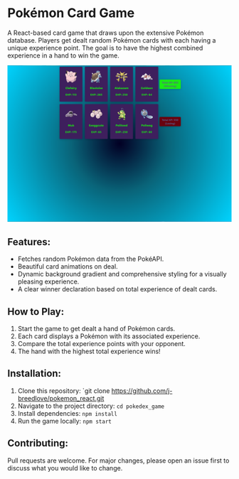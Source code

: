 # Pokémon Card Game

A React-based card game that draws upon the extensive Pokémon database. Players get dealt random Pokémon cards with each having a unique experience point. The goal is to have the highest combined experience in a hand to win the game.

![pokemon_react.png](pokemon_react.png)
## Features:
- Fetches random Pokémon data from the PokéAPI.
- Beautiful card animations on deal.
- Dynamic background gradient and comprehensive styling for a visually pleasing experience.
- A clear winner declaration based on total experience of dealt cards.

## How to Play:
1. Start the game to get dealt a hand of Pokémon cards.
2. Each card displays a Pokémon with its associated experience.
3. Compare the total experience points with your opponent.
4. The hand with the highest total experience wins!

## Installation:
1. Clone this repository: `git clone https://github.com/j-breedlove/pokemon_react.git
2. Navigate to the project directory: `cd pokedex_game`
3. Install dependencies: `npm install`
4. Run the game locally: `npm start`

## Contributing:
Pull requests are welcome. For major changes, please open an issue first to discuss what you would like to change.
